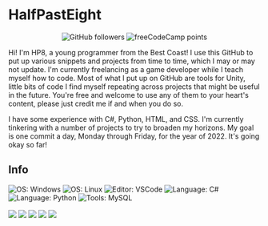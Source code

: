 # HalfPastEight

<p align="center"> <img alt="GitHub followers" src="https://img.shields.io/github/followers/mineus64?style=plastic"> <img alt="freeCodeCamp points" src="https://img.shields.io/freecodecamp/points/mineus64?style=plastic"> </p>

Hi! I'm HP8, a young programmer from the Best Coast! I use this GitHub to put up various snippets and projects from time to time, which I may or may not update. I'm currently freelancing as a game developer while I teach myself how to code. Most of what I put up on GitHub are tools for Unity, little bits of code I find myself repeating across projects that might be useful in the future. You're free and welcome to use any of them to your heart's content, please just credit me if and when you do so.

I have some experience with C#, Python, HTML, and CSS. I'm currently tinkering with a number of projects to try to broaden my horizons. My goal is one commit a day, Monday through Friday, for the year of 2022. It's going okay so far!

## Info
![OS: Windows](https://img.shields.io/static/v1?label=OS&message=Windows&color=red&logo=Windows) ![OS: Linux](https://img.shields.io/static/v1?label=OS&message=Zorin&color=red&logo=zorin) ![Editor: VSCode](https://img.shields.io/static/v1?label=Editor&message=VSCode&color=red&logo=visualstudiocode) ![Language: C#](https://img.shields.io/static/v1?label=Language&message=Csharp&color=red&logo=csharp) ![Language: Python](https://img.shields.io/static/v1?label=Language&message=Python&color=red&logo=python) ![Tools: MySQL](https://img.shields.io/static/v1?label=Tools&message=MySQL&color=red&logo=mysql) 

<img align="center" src="https://github-readme-stats.vercel.app/api/?username=mineus64&theme=synthwave" href = https://github.com/mineus64 /> 

<img align="center" src="https://github-readme-stats.vercel.app/api/top-langs/?username=mineus64&theme=synthwave" />

<img align="center" src="https://github-readme-stats.vercel.app/api/pin/?username=mineus64&&repo=Unity-Localisation-System&theme=synthwave" /> 

<img align="center" src="https://github-readme-stats.vercel.app/api/pin/?username=mineus64&&repo=Planet-Generator&theme=synthwave" /> 

<img align="center" src="https://github-readme-stats.vercel.app/api/pin/?username=mineus64&&repo=Vector-Structs&theme=synthwave" />
